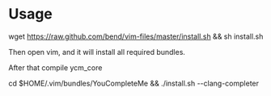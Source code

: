 # Usage

wget https://raw.github.com/bend/vim-files/master/install.sh && sh install.sh

Then open vim, and it will install all required bundles.

After that compile ycm_core

cd $HOME/.vim/bundles/YouCompleteMe && ./install.sh --clang-completer

